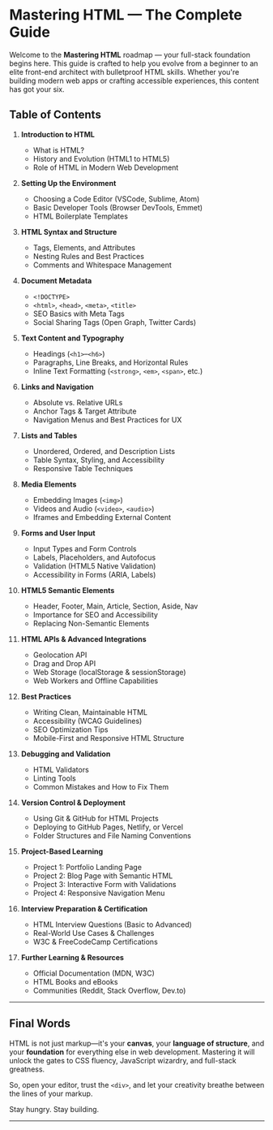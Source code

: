 # Mastering HTML — The Complete Guide

Welcome to the **Mastering HTML** roadmap — your full-stack foundation begins here. This guide is crafted to help you evolve from a beginner to an elite front-end architect with bulletproof HTML skills. Whether you're building modern web apps or crafting accessible experiences, this content has got your six.

## Table of Contents

1. **Introduction to HTML**
   - What is HTML?
   - History and Evolution (HTML1 to HTML5)
   - Role of HTML in Modern Web Development

2. **Setting Up the Environment**
   - Choosing a Code Editor (VSCode, Sublime, Atom)
   - Basic Developer Tools (Browser DevTools, Emmet)
   - HTML Boilerplate Templates

3. **HTML Syntax and Structure**
   - Tags, Elements, and Attributes
   - Nesting Rules and Best Practices
   - Comments and Whitespace Management

4. **Document Metadata**
   - `<!DOCTYPE>`
   - `<html>`, `<head>`, `<meta>`, `<title>`
   - SEO Basics with Meta Tags
   - Social Sharing Tags (Open Graph, Twitter Cards)

5. **Text Content and Typography**
   - Headings (`<h1>`–`<h6>`)
   - Paragraphs, Line Breaks, and Horizontal Rules
   - Inline Text Formatting (`<strong>`, `<em>`, `<span>`, etc.)

6. **Links and Navigation**
   - Absolute vs. Relative URLs
   - Anchor Tags & Target Attribute
   - Navigation Menus and Best Practices for UX

7. **Lists and Tables**
   - Unordered, Ordered, and Description Lists
   - Table Syntax, Styling, and Accessibility
   - Responsive Table Techniques

8. **Media Elements**
   - Embedding Images (`<img>`)
   - Videos and Audio (`<video>`, `<audio>`)
   - Iframes and Embedding External Content

9. **Forms and User Input**
   - Input Types and Form Controls
   - Labels, Placeholders, and Autofocus
   - Validation (HTML5 Native Validation)
   - Accessibility in Forms (ARIA, Labels)

10. **HTML5 Semantic Elements**
    - Header, Footer, Main, Article, Section, Aside, Nav
    - Importance for SEO and Accessibility
    - Replacing Non-Semantic Elements

11. **HTML APIs & Advanced Integrations**
    - Geolocation API
    - Drag and Drop API
    - Web Storage (localStorage & sessionStorage)
    - Web Workers and Offline Capabilities

12. **Best Practices**
    - Writing Clean, Maintainable HTML
    - Accessibility (WCAG Guidelines)
    - SEO Optimization Tips
    - Mobile-First and Responsive HTML Structure

13. **Debugging and Validation**
    - HTML Validators
    - Linting Tools
    - Common Mistakes and How to Fix Them

14. **Version Control & Deployment**
    - Using Git & GitHub for HTML Projects
    - Deploying to GitHub Pages, Netlify, or Vercel
    - Folder Structures and File Naming Conventions

15. **Project-Based Learning**
    - Project 1: Portfolio Landing Page
    - Project 2: Blog Page with Semantic HTML
    - Project 3: Interactive Form with Validations
    - Project 4: Responsive Navigation Menu

16. **Interview Preparation & Certification**
    - HTML Interview Questions (Basic to Advanced)
    - Real-World Use Cases & Challenges
    - W3C & FreeCodeCamp Certifications

17. **Further Learning & Resources**
    - Official Documentation (MDN, W3C)
    - HTML Books and eBooks
    - Communities (Reddit, Stack Overflow, Dev.to)

---

## Final Words

HTML is not just markup—it's your **canvas**, your **language of structure**, and your **foundation** for everything else in web development. Mastering it will unlock the gates to CSS fluency, JavaScript wizardry, and full-stack greatness. 

So, open your editor, trust the `<div>`, and let your creativity breathe between the lines of your markup.

Stay hungry. Stay building.

---

